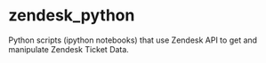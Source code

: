# zendesk_python
Python scripts (ipython notebooks) that use Zendesk API to get and manipulate Zendesk Ticket Data.
